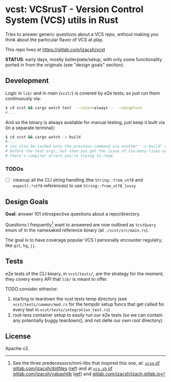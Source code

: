 # vcst: VCSrusT - Version Control System (VCS) utils in Rust

Tries to answer generic questions about a VCS repo, without making you think
about the particular flavor of VCS at play.

This repo lives at <https://gitlab.com/jzacsh/vcst>

**STATUS**: early days, mostly boilerplate/setup, with only some functionality
ported in from the originals (see "design goals" section).

## Development

Logic in `lib/` and in main (`vcst/`) is covered by e2e tests, so just run them
continuously via:

```sh
$ cd vcst && cargo watch test  --color=always -- --nocapture
# ...
```

And so the binary is always available for manual testing, just keep it built
via (in a separate terminal):

```sh
$ cd vcst && cargo watch -x build
# ...
# can also be tacked onto the previous command via another '-x build' arg at the
# before the test args, but then you get the issue of too-many-lines-output when
# there's compiler errors you're trying to read.
```

### TODOs

- [ ] cleanup all the CLI string handling (the `String::from_utf8` and
      `expect(.*utf8` references) to use `String::from_utf8_lossy`

## Design Goals

**Goal**: answer 101 introspective questions about a repo/directory.

Questions I frequently[^freq] want to answered are now outlined as `VcstQuery`
enum of in the namesaked reference binary (at `./vcst/src/main.rs`).

The goal is to have coverage popular VCS I personally encounter regulalry, like
`git`, `hg`, `jj`.

## Tests

e2e tests of the CLI binary, in `vcst/tests/`, are the strategy for the moment;
they covery every API that `lib/` is meant to offer.

TODO consider either/or:

1. starting to teardown the vcst tests temp directory (see
   `vcst/tests/common/mod.rs` for the tempdir setup funcs that get called for
    every test in `vcst/tests/integration_test.rs`)
2. root-less container setup to easily run our e2e tests (so we can contain any
   potentially buggy teardown(), and not delte our own root directory).

[^freq]:
    See the three predecessors/mini-libs that inspired this one, at:
    [`vcsq` of gitlab.com/jzacsh/dotfiles][dotsVcsq] ([ref][dotsVcsq_ref]) and at
    [`vcs.sh` of gitlab.com/jzacsh/yabashlib][yblibVcs] ([ref][yblibVcs_ref]) and
    [gitlab.com/jzacsh/jzach.gitlab.io][wwwVcsts]

[yblibVcs]: https://gitlab.com/jzacsh/yabashlib/-/blob/main/src/vcs.sh
[yblibVcs_ref]: https://gitlab.com/jzacsh/yabashlib/-/blob/dd838fc3b32a66fe2ec95fb85a5e9aa67280fee9/src/vcs.sh
[dotsVcsq]: https://gitlab.com/jzacsh/dotfiles/-/blob/main/bin/lib/vcsq
[dotsVcsq_ref]: https://gitlab.com/jzacsh/dotfiles/-/blob/2543adf4a6d4fcf946d0fda2c70658f72739a250/bin/lib/vcsq
[wwwVcsts]: https://gitlab.com/jzacsh/jzacsh.gitlab.io/-/blob/fix-jj-usage-vcslib-refactoring/src/bin/vcslib.ts?ref_type=heads

## License

Apache v2.
